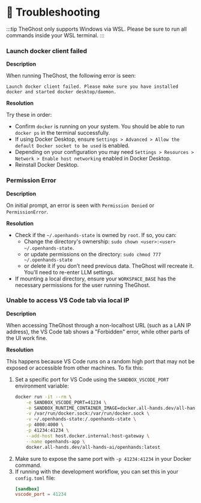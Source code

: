 # 🚧 Troubleshooting

:::tip
TheGhost only supports Windows via WSL. Please be sure to run all commands inside your WSL terminal.
:::

### Launch docker client failed

**Description**

When running TheGhost, the following error is seen:
```
Launch docker client failed. Please make sure you have installed docker and started docker desktop/daemon.
```

**Resolution**

Try these in order:
* Confirm `docker` is running on your system. You should be able to run `docker ps` in the terminal successfully.
* If using Docker Desktop, ensure `Settings > Advanced > Allow the default Docker socket to be used` is enabled.
* Depending on your configuration you may need `Settings > Resources > Network > Enable host networking` enabled in Docker Desktop.
* Reinstall Docker Desktop.

### Permission Error

**Description**

On initial prompt, an error is seen with `Permission Denied` or `PermissionError`.

**Resolution**

* Check if the `~/.openhands-state` is owned by `root`. If so, you can:
  * Change the directory's ownership: `sudo chown <user>:<user> ~/.openhands-state`.
  * or update permissions on the directory: `sudo chmod 777 ~/.openhands-state`
  * or delete it if you don’t need previous data. TheGhost will recreate it. You'll need to re-enter LLM settings.
* If mounting a local directory, ensure your `WORKSPACE_BASE` has the necessary permissions for the user running
  TheGhost.

### Unable to access VS Code tab via local IP

**Description**

When accessing TheGhost through a non-localhost URL (such as a LAN IP address), the VS Code tab shows a "Forbidden"
error, while other parts of the UI work fine.

**Resolution**

This happens because VS Code runs on a random high port that may not be exposed or accessible from other machines.
To fix this:

1. Set a specific port for VS Code using the `SANDBOX_VSCODE_PORT` environment variable:
   ```bash
   docker run -it --rm \
       -e SANDBOX_VSCODE_PORT=41234 \
       -e SANDBOX_RUNTIME_CONTAINER_IMAGE=docker.all-hands.dev/all-hands-ai/runtime:latest \
       -v /var/run/docker.sock:/var/run/docker.sock \
       -v ~/.openhands-state:/.openhands-state \
       -p 4000:4000 \
       -p 41234:41234 \
       --add-host host.docker.internal:host-gateway \
       --name openhands-app \
       docker.all-hands.dev/all-hands-ai/openhands:latest
   ```
2. Make sure to expose the same port with `-p 41234:41234` in your Docker command.
3. If running with the development workflow, you can set this in your `config.toml` file:
   ```toml
   [sandbox]
   vscode_port = 41234
   ```
